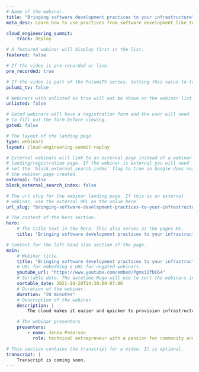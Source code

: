 ```yaml
---
# Name of the webinar.
title: "Bringing software development practices to your infrastructure"
meta_desc: Learn how to use practices from software development like test driven development and CI/CD to manage complexity at each stage of cloud development.

cloud_engineering_summit:
    track: deploy

# A featured webinar will display first in the list.
featured: false

# If the video is pre-recorded or live.
pre_recorded: true

# If the video is part of the PulumiTV series. Setting this value to true will list the video in the "PulumiTV" section.
pulumi_tv: false

# Webinars with unlisted as true will not be shown on the webinar list
unlisted: false

# Gated webinars will have a registration form and the user will need
# to fill out the form before viewing.
gated: false

# The layout of the landing page.
type: webinars
layout: cloud-engineering-summit-replay

# External webinars will link to an external page instead of a webinar
# landing/registration page. If the webinar is external you will need
# set the 'block_external_search_index' flag to true so Google does not index
# the webinar page created.
external: false
block_external_search_index: false

# The url slug for the webinar landing page. If this is an external
# webinar, use the external URL as the value here.
url_slug: "bringing-software-development-practices-to-your-infrastructure"

# The content of the hero section.
hero:
    # The title text in the hero. This also serves as the pages H1.
    title: "Bringing software development practices to your infrastructure"

# Content for the left hand side section of the page.
main:
    # Webinar title.
    title: "Bringing software development practices to your infrastructure"
    # URL for embedding a URL for ungated webinars.
    youtube_url: "https://www.youtube.com/embed/PgmsiIfbC64"
    # Sortable date. The datetime Hugo will use to sort the webinars in date order.
    sortable_date: 2021-10-20T14:30:00-07:00
    # Duration of the webinar.
    duration: "20 minutes"
    # Description of the webinar.
    description: |
        The cloud makes it easier and quicker to provision infrastructure at scale, but there is added complexity with that scale. By bringing practices from software development like test driven development, automated testing, and continuous integration/deployment to manage complexity at each stage of the pipeline, you can build and manage your cloud resources more effectively, consistently, and more securely.

    # The webinar presenters
    presenters:
        - name: Jenna Pederson
          role: technical entrepreneur with a passion for community and equity-building

# This section contains the transcript for a video. It is optional.
transcript: |
    Transcript is coming soon.
---
```

